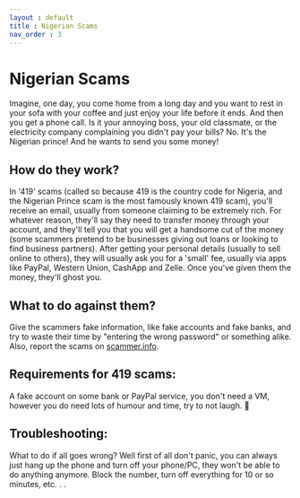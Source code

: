 ```yaml
---
layout : default
title : Nigerian Scams
nav_order : 3
---
```


# Nigerian Scams

Imagine, one day, you come home from a long day and you want to rest in your sofa with your coffee and just enjoy your life before it ends. And then you get a phone call. Is it your annoying boss, your old classmate, or the electricity company complaining you didn't pay your bills? No. It's the Nigerian prince! And he wants to send you some money! 

## How do they work? 

In '419' scams (called so because 419 is the country code for Nigeria, and the Nigerian Prince scam is the most famously known 419 scam), you'll receive an email, usually from someone claiming to be extremely rich. For whatever reason, they'll say they need to transfer money through your account, and they'll tell you that you will get a handsome cut of the money (some scammers pretend to be businesses giving out loans or looking to find business partners). After getting your personal details (usually to sell online to others), they will usually ask you for a 'small' fee, usually via apps like PayPal, Western Union, CashApp and Zelle. Once you've given them the money, they'll ghost you. 

## What to do against them? 

Give the scammers fake information, like fake accounts and fake banks, and try to waste their time by "entering the wrong password" or something alike. 
Also, report the scams on [scammer.info](https://scammer.info/).

## Requirements for 419 scams:

A fake account on some bank or PayPal service, you don't need a VM, however you do need lots of humour and time, try to not laugh. 👀 

## Troubleshooting:

What to do if all goes wrong? Well first of all don't panic, you can always just hang up the phone and turn off your phone/PC, they won't be able to do anything anymore. Block the number, turn off everything for 10 or so minutes, etc. . .